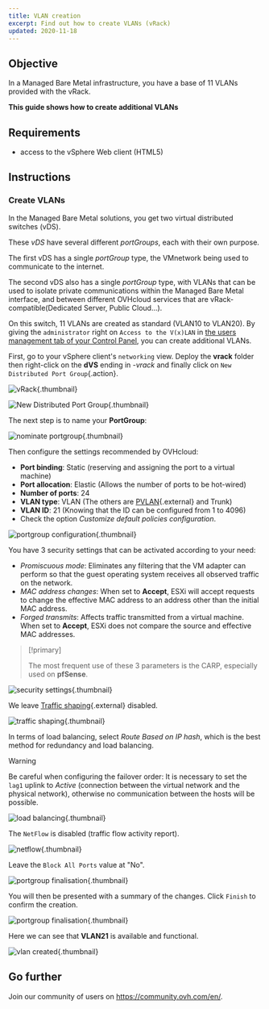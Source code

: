 ```yaml
---
title: VLAN creation
excerpt: Find out how to create VLANs (vRack)
updated: 2020-11-18
---
```


## Objective

In a Managed Bare Metal infrastructure, you have a base of 11 VLANs provided with the vRack.

**This guide shows how to create additional VLANs**

## Requirements

- access to the vSphere Web client (HTML5)

## Instructions

### Create VLANs

In the Managed Bare Metal solutions, you get two virtual distributed switches (vDS). 

These *vDS* have several different *portGroups*, each with their own purpose.

The first vDS has a single *portGroup* type, the VMnetwork being used to communicate to the internet.

The second vDS also has a single *portGroup* type, with VLANs that can be used to isolate private communications within the Managed Bare Metal interface, and between different OVHcloud services that are vRack-compatible(Dedicated Server, Public Cloud...). 

On this switch, 11 VLANs are created as standard (VLAN10 to VLAN20). By giving the `administrator` right on `Access to the V(x)LAN` in [the users management tab of your Control Panel](/pages/cloud/managed-bare-metal/manager-ovhcloud#users-tab), you can create additional VLANs.

First, go to your vSphere client's `networking` view. Deploy the **vrack** folder then right-click on the **dVS** ending in *-vrack* and finally click on `New Distributed Port Group`{.action}.

![vRack](images/07network.png){.thumbnail}

![New Distributed Port Group](images/08network1.png){.thumbnail}

The next step is to name your **PortGroup**:

![nominate portgroup](images/09network2.png){.thumbnail}

Then configure the settings recommended by OVHcloud:

- **Port binding**: Static (reserving and assigning the port to a virtual machine)
- **Port allocation**: Elastic (Allows the number of ports to be hot-wired)
- **Number of ports**: 24
- **VLAN type**: VLAN (The others are [PVLAN](https://kb.vmware.com/s/article/1010691){.external} and Trunk)
- **VLAN ID**: 21 (Knowing that the ID can be configured from 1 to 4096)
- Check the option *Customize default policies configuration*.

![portgroup configuration](images/10network3.png){.thumbnail}

You have 3 security settings that can be activated according to your need: 

- *Promiscuous mode*: Eliminates any filtering that the VM adapter can perform so that the guest operating system receives all observed traffic on the network.
- *MAC address changes*: When set to **Accept**, ESXi will accept requests to change the effective MAC address to an address other than the initial MAC address.
- *Forged transmits*: Affects traffic transmitted from a virtual machine. When set to **Accept**, ESXi does not compare the source and effective MAC addresses.

> [!primary]
>
> The most frequent use of these 3 parameters is the CARP, especially used on **pfSense**.
> 

![security settings](images/11network4.png){.thumbnail}

We leave [Traffic shaping](https://docs.vmware.com/en/VMware-vSphere/6.5/com.vmware.vsphere.networking.doc/GUID-CF01515C-8525-4424-92B5-A982489BACE2.html){.external} disabled.

![traffic shaping](images/12network5.png){.thumbnail}

In terms of load balancing, select *Route Based on IP hash*, which is the best method for redundancy and load balancing.

> [!warning]
>
> Be careful when configuring the failover order: It is necessary to set the `lag1` uplink to *Active* (connection between the virtual network and the physical network), otherwise no communication between the hosts will be possible.
>

![load balancing](images/13network6.png){.thumbnail}

The `NetFlow` is disabled (traffic flow activity report).

![netflow](images/14network7.png){.thumbnail}

Leave the `Block All Ports` value at "No".

![portgroup finalisation](images/15network9.png){.thumbnail}

You will then be presented with a summary of the changes. Click `Finish` to confirm the creation.

![portgroup finalisation](images/16network10.png){.thumbnail}

Here we can see that **VLAN21** is available and functional.

![vlan created](images/17network11.png){.thumbnail}

## Go further

Join our community of users on <https://community.ovh.com/en/>.